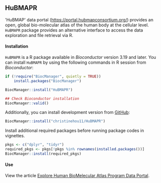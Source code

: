 ## HuBMAPR

'HuBMAP' data portal (<https://portal.hubmapconsortium.org/>) provides
an open, global bio-molecular atlas of the human body at the cellular
level. `HuBMAPR` package provides an alternative interface to access the
data exploration and file retrieval via R.

#### Installation

`HuBMAPR` is a R package available in *Bioconductor* version 3.19 and
later. You can install `HuBMAPR` by using the following commands in R
session from *Bioconductor*:

``` r
if (!require("BiocManager", quietly = TRUE))
    install.packages("BiocManager")

BiocManager::install("HuBMAPR")

## Check Bioconductor installation
BiocManager::valid()
```

Additionally, you can install development version from
[GitHub](https://christinehou11.github.io/HuBMAPR):

``` r
BiocManager::install("christinehou11/HuBMAPR")
```

Install additional required packages before running package codes in
vignettes.

``` r
pkgs <- c("dplyr", "tidyr")
required_pkgs <- pkgs[!pkgs %in% rownames(installed.packages())]
BiocManager::install(required_pkgs)
```

#### Use

View the article [Explore Human BioMelecular Atlas Program Data
Portal](https://christinehou11.github.io/HuBMAPR/articles/hubmapr_vignettes.html).
